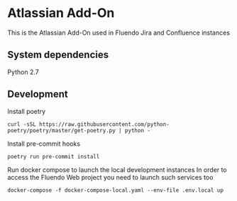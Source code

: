 # Atlassian Add-On
This is the Atlassian Add-On used in Fluendo Jira and Confluence instances

## System dependencies
Python 2.7

## Development
Install poetry
```
curl -sSL https://raw.githubusercontent.com/python-poetry/poetry/master/get-poetry.py | python -
```

Install pre-commit hooks
```
poetry run pre-commit install
```

Run docker compose to launch the local development instances
In order to access the Fluendo Web project you need to launch such services too

```
docker-compose -f docker-compose-local.yaml --env-file .env.local up
```

